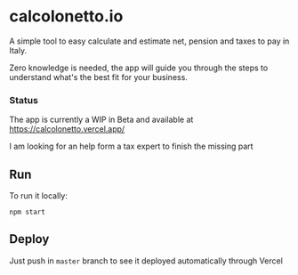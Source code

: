 # calcolonetto.io

A simple tool to easy calculate and estimate net, pension and taxes to pay in Italy.

Zero knowledge is needed, the app will guide you through the steps to understand what's the best fit for your business.

### Status

The app is currently a WIP in Beta and available at https://calcolonetto.vercel.app/

I am looking for an help form a tax expert to finish the missing part

## Run

To run it locally:

`npm start`

## Deploy

Just push in `master` branch to see it deployed automatically through Vercel
